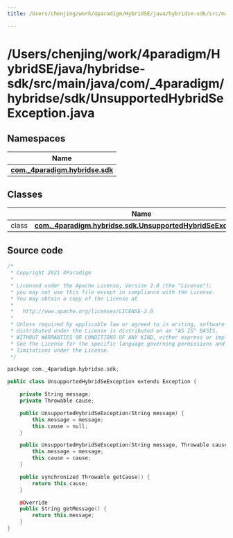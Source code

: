 ```yaml
---
title: /Users/chenjing/work/4paradigm/HybridSE/java/hybridse-sdk/src/main/java/com/_4paradigm/hybridse/sdk/UnsupportedHybridSeException.java

---
```

# /Users/chenjing/work/4paradigm/HybridSE/java/hybridse-sdk/src/main/java/com/_4paradigm/hybridse/sdk/UnsupportedHybridSeException.java

## Namespaces

| Name           |
| -------------- |
| **[com._4paradigm.hybridse.sdk](/hybridse/usage/api/java/Namespaces/namespacecom_1_1__4paradigm_1_1hybridse_1_1sdk.md)**  |

## Classes

|                | Name           |
| -------------- | -------------- |
| class | **[com._4paradigm.hybridse.sdk.UnsupportedHybridSeException](/hybridse/usage/api/java/Classes/classcom_1_1__4paradigm_1_1hybridse_1_1sdk_1_1_unsupported_hybrid_se_exception.md)**  |




## Source code

```cpp
/*
 * Copyright 2021 4Paradigm
 *
 * Licensed under the Apache License, Version 2.0 (the "License");
 * you may not use this file except in compliance with the License.
 * You may obtain a copy of the License at
 *
 *   http://www.apache.org/licenses/LICENSE-2.0
 *
 * Unless required by applicable law or agreed to in writing, software
 * distributed under the License is distributed on an "AS IS" BASIS,
 * WITHOUT WARRANTIES OR CONDITIONS OF ANY KIND, either express or implied.
 * See the License for the specific language governing permissions and
 * limitations under the License.
 */

package com._4paradigm.hybridse.sdk;

public class UnsupportedHybridSeException extends Exception {

    private String message;
    private Throwable cause;

    public UnsupportedHybridSeException(String message) {
        this.message = message;
        this.cause = null;
    }

    public UnsupportedHybridSeException(String message, Throwable cause) {
        this.message = message;
        this.cause = cause;
    }

    public synchronized Throwable getCause() {
        return this.cause;
    }

    @Override
    public String getMessage() {
        return this.message;
    }
}
```



